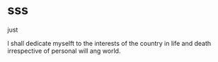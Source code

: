 
# sss
just

l shall dedicate myselft to the interests of the country in life 
and death irrespective of personal will ang world.